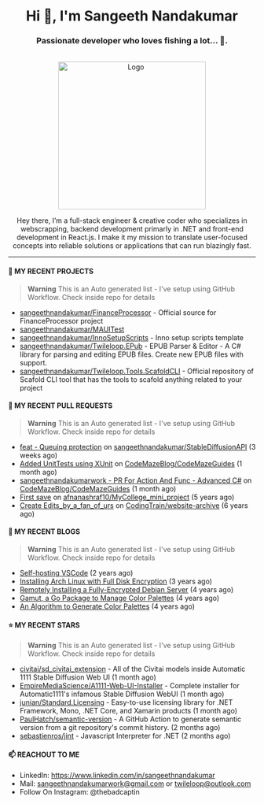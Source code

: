 <h1 align="center">Hi 👋, I'm Sangeeth Nandakumar</h1>
<h3 align="center">Passionate developer who loves fishing a lot... 🐠.</h3>


<br />
<div align="center">
  <a href="https://avatars.githubusercontent.com/u/9011267?v=4">
    <img src="https://www.dotnetconf.net/img/hero-illustration-bot.svg" alt="Logo" width="300">
  </a>
  
  <p align="center">
Hey there, I’m a full-stack engineer & creative coder who specializes in webscrapping, backend development primarly in .NET and front-end development in React.js. I make it my mission to translate user-focused concepts into reliable solutions or applications that can run blazingly fast.
  </p>
</div>

----

#### 🌱 MY RECENT PROJECTS
> **Warning**
> This is an Auto generated list - I've setup using GitHub Workflow. Check inside repo for details

- [sangeethnandakumar/FinanceProcessor](https://github.com/sangeethnandakumar/FinanceProcessor) - Official source for FinanceProcessor project
- [sangeethnandakumar/MAUITest](https://github.com/sangeethnandakumar/MAUITest)
- [sangeethnandakumar/InnoSetupScripts](https://github.com/sangeethnandakumar/InnoSetupScripts) - Inno setup scripts template
- [sangeethnandakumar/Twileloop.EPub](https://github.com/sangeethnandakumar/Twileloop.EPub) - EPUB Parser &amp; Editor - A C# library for parsing and editing EPUB files. Create new EPUB files with support.
- [sangeethnandakumar/Twileloop.Tools.ScafoldCLI](https://github.com/sangeethnandakumar/Twileloop.Tools.ScafoldCLI) - Official repository of Scafold CLI tool that has the tools to scafold anything related to your project

#### 🔨 MY RECENT PULL REQUESTS
> **Warning**
> This is an Auto generated list - I've setup using GitHub Workflow. Check inside repo for details

- [feat - Queuing protection](https://github.com/sangeethnandakumar/StableDiffusionAPI/pull/1) on [sangeethnandakumar/StableDiffusionAPI](https://github.com/sangeethnandakumar/StableDiffusionAPI) (3 weeks ago)
- [Added UnitTests using XUnit](https://github.com/CodeMazeBlog/CodeMazeGuides/pull/804) on [CodeMazeBlog/CodeMazeGuides](https://github.com/CodeMazeBlog/CodeMazeGuides) (1 month ago)
- [sangeethnandakumarwork - PR For Action And Func - Advanced C#](https://github.com/CodeMazeBlog/CodeMazeGuides/pull/786) on [CodeMazeBlog/CodeMazeGuides](https://github.com/CodeMazeBlog/CodeMazeGuides) (1 month ago)
- [First save](https://github.com/afnanashraf10/MyCollege_mini_project/pull/1) on [afnanashraf10/MyCollege_mini_project](https://github.com/afnanashraf10/MyCollege_mini_project) (5 years ago)
- [Create Edits_by_a_fan_of_urs](https://github.com/CodingTrain/website-archive/pull/88) on [CodingTrain/website-archive](https://github.com/CodingTrain/website-archive) (6 years ago)

#### 📜 MY RECENT BLOGS
> **Warning**
> This is an Auto generated list - I've setup using GitHub Workflow. Check inside repo for details

- [Self-hosting VSCode](https://fribbledom.com/posts/selfhosting-vscode/) (2 years ago)
- [Installing Arch Linux with Full Disk Encryption](https://fribbledom.com/posts/encrypted-arch-install/) (3 years ago)
- [Remotely Installing a Fully-Encrypted Debian Server](https://fribbledom.com/posts/encrypted-remote-debian-install/) (4 years ago)
- [Gamut, a Go Package to Manage Color Palettes](https://fribbledom.com/posts/gamut-package-to-handle-color-palettes/) (4 years ago)
- [An Algorithm to Generate Color Palettes](https://fribbledom.com/posts/an-algorithm-to-generate-color-palettes/) (4 years ago)

#### ⭐ MY RECENT STARS
> **Warning**
> This is an Auto generated list - I've setup using GitHub Workflow. Check inside repo for details

- [civitai/sd_civitai_extension](https://github.com/civitai/sd_civitai_extension) - All of the Civitai models inside Automatic 1111 Stable Diffusion Web UI (1 month ago)
- [EmpireMediaScience/A1111-Web-UI-Installer](https://github.com/EmpireMediaScience/A1111-Web-UI-Installer) - Complete installer for Automatic1111&#39;s infamous Stable Diffusion WebUI (1 month ago)
- [junian/Standard.Licensing](https://github.com/junian/Standard.Licensing) - Easy-to-use licensing library for .NET Framework, Mono, .NET Core, and Xamarin products (1 month ago)
- [PaulHatch/semantic-version](https://github.com/PaulHatch/semantic-version) - A GitHub Action to generate semantic version from a git repository&#39;s commit history. (2 months ago)
- [sebastienros/jint](https://github.com/sebastienros/jint) - Javascript Interpreter for .NET (2 months ago)

#### 📫 REACHOUT TO ME

- LinkedIn: https://www.linkedin.com/in/sangeethnandakumar
- Mail: sangeethnandakumarwork@gmail.com or twileloop@outlook.com
- Follow On Instagram: @thebadcaptin
